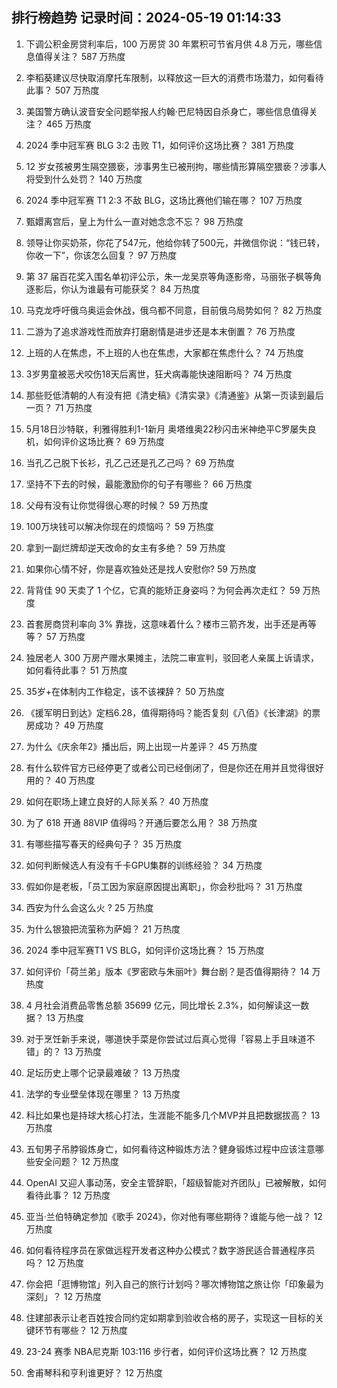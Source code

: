 
## 排行榜趋势 记录时间：2024-05-19 01:14:33
  
  1. 下调公积金房贷利率后，100 万房贷 30 年累积可节省月供 4.8 万元，哪些信息值得关注？ 587 万热度
    
  2. 李稻葵建议尽快取消摩托车限制，以释放这一巨大的消费市场潜力，如何看待此事？ 507 万热度
    
  3. 美国警方确认波音安全问题举报人约翰·巴尼特因自杀身亡，哪些信息值得关注？ 465 万热度
    
  4. 2024 季中冠军赛 BLG 3:2 击败 T1，如何评价这场比赛？ 381 万热度
    
  5. 12 岁女孩被男生隔空猥亵，涉事男生已被刑拘，哪些情形算隔空猥亵？涉事人将受到什么处罚？ 140 万热度
    
  6. 2024 季中冠军赛 T1 2:3 不敌 BLG，这场比赛他们输在哪？ 107 万热度
    
  7. 甄嬛离宫后，皇上为什么一直对她念念不忘？ 98 万热度
    
  8. 领导让你买奶茶，你花了547元，他给你转了500元，并微信你说：“钱已转，你收一下”，你该怎么回复？ 97 万热度
    
  9. 第 37 届百花奖入围名单初评公示，朱一龙吴京等角逐影帝，马丽张子枫等角逐影后，你认为谁最有可能获奖？ 84 万热度
    
  10. 马克龙呼吁俄乌奥运会休战，俄乌都不同意，目前俄乌局势如何？ 82 万热度
    
  11. 二游为了追求游戏性而放弃打磨剧情是进步还是本末倒置？ 76 万热度
    
  12. 上班的人在焦虑，不上班的人也在焦虑，大家都在焦虑什么？ 74 万热度
    
  13. 3岁男童被恶犬咬伤18天后离世，狂犬病毒能快速阻断吗？ 74 万热度
    
  14. 那些贬低清朝的人有没有把《清史稿》《清实录》《清通鉴》从第一页读到最后一页？ 71 万热度
    
  15. 5月18日沙特联，利雅得胜利1-1新月 奥塔维奥22秒闪击米神绝平C罗屡失良机，如何评价这场比赛？ 69 万热度
    
  16. 当孔乙己脱下长衫，孔乙己还是孔乙己吗？ 69 万热度
    
  17. 坚持不下去的时候，最能激励你的句子有哪些？ 66 万热度
    
  18. 父母有没有让你觉得很心寒的时候？ 59 万热度
    
  19. 100万块钱可以解决你现在的烦恼吗？ 59 万热度
    
  20. 拿到一副烂牌却逆天改命的女主有多绝？ 59 万热度
    
  21. 如果你心情不好，你是喜欢独处还是找人安慰你? 59 万热度
    
  22. 背背佳 90 天卖了 1 个亿，它真的能矫正身姿吗？为何会再次走红？ 59 万热度
    
  23. 首套房商贷利率向 3% 靠拢，这意味着什么？楼市三箭齐发，出手还是再等等？ 57 万热度
    
  24. 独居老人 300 万房产赠水果摊主，法院二审宣判，驳回老人亲属上诉请求，如何看待此事？ 51 万热度
    
  25. 35岁+在体制内工作稳定，该不该裸辞？ 50 万热度
    
  26. 《援军明日到达》定档6.28，值得期待吗？能否复刻《八佰》《长津湖》的票房成功？ 49 万热度
    
  27. 为什么《庆余年2》播出后，网上出现一片差评？ 45 万热度
    
  28. 有什么软件官方已经停更了或者公司已经倒闭了，但是你还在用并且觉得很好用的？ 40 万热度
    
  29. 如何在职场上建立良好的人际关系？ 40 万热度
    
  30. 为了 618 开通 88VIP 值得吗？开通后要怎么用？ 38 万热度
    
  31. 有哪些描写春天的经典句子？ 35 万热度
    
  32. 如何判断候选人有没有千卡GPU集群的训练经验？ 34 万热度
    
  33. 假如你是老板，「员工因为家庭原因提出离职」，你会秒批吗？ 31 万热度
    
  34. 西安为什么会这么火 ? 25 万热度
    
  35. 为什么银狼把流萤称为萨姆？ 21 万热度
    
  36. 2024 季中冠军赛T1 VS BLG，如何评价这场比赛？ 15 万热度
    
  37. 如何评价「荷兰弟」版本《罗密欧与朱丽叶》舞台剧？是否值得期待？ 14 万热度
    
  38. 4 月社会消费品零售总额 35699 亿元，同比增长 2.3%，如何解读这一数据？ 13 万热度
    
  39. 对于烹饪新手来说，哪道快手菜是你尝试过后真心觉得「容易上手且味道不错」的？ 13 万热度
    
  40. 足坛历史上哪个记录最难破？ 13 万热度
    
  41. 法学的专业壁垒体现在哪里？ 13 万热度
    
  42. 科比如果也是持球大核心打法，生涯能不能多几个MVP并且把数据拔高？ 13 万热度
    
  43. 五旬男子吊脖锻炼身亡，如何看待这种锻炼方法？健身锻炼过程中应该注意哪些安全问题？ 12 万热度
    
  44. OpenAI 又迎人事动荡，安全主管辞职，「超级智能对齐团队」已被解散，如何看待此事？ 12 万热度
    
  45. 亚当·兰伯特确定参加《歌手 2024》，你对他有哪些期待？谁能与他一战？ 12 万热度
    
  46. 如何看待程序员在家做远程开发者这种办公模式？数字游民适合普通程序员吗？ 12 万热度
    
  47. 你会把「逛博物馆」列入自己的旅行计划吗？哪次博物馆之旅让你「印象最为深刻」？ 12 万热度
    
  48. 住建部表示让老百姓按合同约定如期拿到验收合格的房子，实现这一目标的关键环节有哪些？ 12 万热度
    
  49. 23-24 赛季 NBA尼克斯 103:116 步行者，如何评价这场比赛？ 12 万热度
    
  50. 舍甫琴科和亨利谁更好？ 12 万热度
    